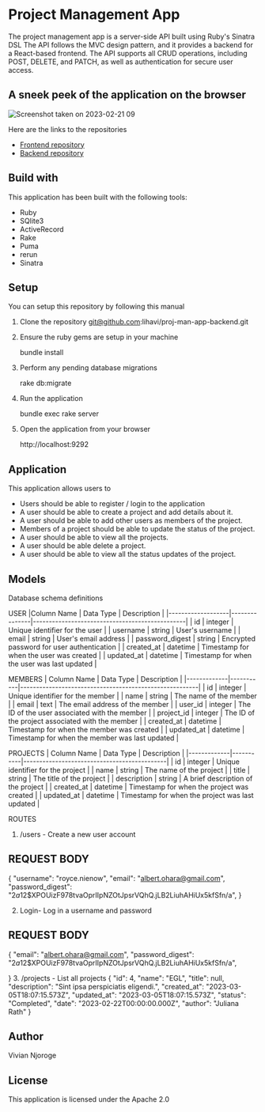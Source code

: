  # Project Management App

The project management app  is a server-side API built using Ruby's Sinatra DSL The API follows the MVC design pattern, and it provides a backend for a React-based frontend. The API supports all CRUD operations, including POST, DELETE, and PATCH, as well as authentication for secure user access.

## A sneek peek of the application on the browser
<img src="Images/Screenshot from 2023-03-05 23-53-09.png" alt="Screenshot taken on 2023-02-21 09">


Here are the links to the repositories
 * [Frontend repository](https://github.com/lihavi/proj-man-app)
 * [Backend repository](https://github.com/lihavi/proj-man-app-backend)

 ## Build with 
 This application has been built with the following tools:
  * Ruby 
  * SQlite3 
  * ActiveRecord 
  * Rake
  * Puma 
  * rerun 
  * Sinatra 

## Setup
You can setup this repository by following this manual

1. Clone the repository git@github.com:lihavi/proj-man-app-backend.git
    
   
2. Ensure the ruby gems are setup in your machine
   
   bundle install
   
3. Perform any pending database migrations
  
   rake db:migrate
  
4. Run the application
   
    bundle exec rake server
   
5. Open the application from your browser
    
   http://localhost:9292

## Application
This application allows users to 
* Users should be able to register / login to the application
* A user should be able to create a project and add details about it.
* A user should be able to add other users as members of the project.
* Members of a project should be able to update the status of the project.
* A user should  be able to view all the projects.
* A user should be able delete a project.
* A user should be able to view all the status updates of the project.

## Models
Database schema definitions

USER
|Column Name       | Data Type     | Description                                     |
|-------------------|---------------|------------------------------------------------|
| id                | integer       | Unique identifier for the user                 |
| username          | string        | User's username                                  |
| email             | string        | User's email address                             |
| password_digest   | string        | Encrypted password for user authentication       |
| created_at        | datetime      | Timestamp for when the user was created          |
| updated_at        | datetime      | Timestamp for when the user was last updated     |

MEMBERS
| Column Name | Data Type | Description                                            |
|-------------|-----------|--------------------------------------------------------|
| id          | integer   | Unique identifier for the member                       |
| name        | string    | The name of the member                                  |
| email       | text      | The email address of the member                         |
| user_id     | integer   | The ID of the user associated with the member           |
| project_id  | integer   | The ID of the project associated with the member        |
| created_at  | datetime  | Timestamp for when the member was created               |
| updated_at  | datetime  | Timestamp for when the member was last updated          |

PROJECTS
| Column Name | Data Type | Description                                 |
|-------------|-----------|---------------------------------------------|
| id          | integer   | Unique identifier for the project            |
| name        | string    | The name of the project                      |
| title       | string    | The title of the project                     |
| description | string    | A brief description of the project           |
| created_at  | datetime  | Timestamp for when the project was created   |
| updated_at  | datetime  | Timestamp for when the project was last updated |


ROUTES
1. /users - Create a new user account
## REQUEST BODY
{
   "username": "royce.nienow",
   "email": "albert.ohara@gmail.com",
   "password_digest": "$2a$12$XPOUizF978tvaOprIIpNZOtJpsrVQhQ.jLB2LiuhAHiUx5kfSfn/a",
}

2. Login- Log in a username and password
## REQUEST BODY
{
   "email": "albert.ohara@gmail.com",
   "password_digest": "$2a$12$XPOUizF978tvaOprIIpNZOtJpsrVQhQ.jLB2LiuhAHiUx5kfSfn/a",

}
3. /projects - List all projects
{
   "id": 4,
   "name": "EGL",
   "title": null,
   "description": "Sint ipsa perspiciatis eligendi.",
   "created_at": "2023-03-05T18:07:15.573Z",
   "updated_at": "2023-03-05T18:07:15.573Z",
   "status": "Completed",
   "date":  "2023-02-22T00:00:00.000Z",
   "author": "Juliana Rath"
}


## Author
Vivian Njoroge
## License
This application is licensed under the Apache 2.0